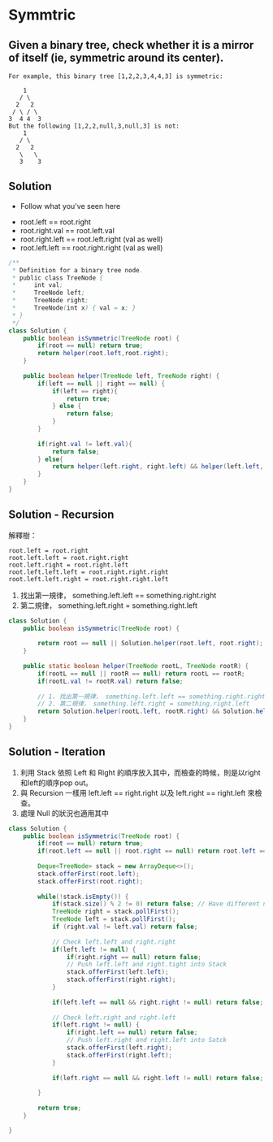# Symmtric

## Given a binary tree, check whether it is a mirror of itself (ie, symmetric around its center).

```
For example, this binary tree [1,2,2,3,4,4,3] is symmetric:

    1
   / \
  2   2
 / \ / \
3  4 4  3
But the following [1,2,2,null,3,null,3] is not:
    1
   / \
  2   2
   \   \
   3    3
```

## Solution
- Follow what you've seen here
* root.left == root.right
* root.right.val == root.left.val
* root.right.left == root.left.right (val as well)
* root.left.left == root.right.right (val as well)

```java
/**
 * Definition for a binary tree node.
 * public class TreeNode {
 *     int val;
 *     TreeNode left;
 *     TreeNode right;
 *     TreeNode(int x) { val = x; }
 * }
 */
class Solution {
    public boolean isSymmetric(TreeNode root) {
        if(root == null) return true;
        return helper(root.left,root.right);
    }
    
    public boolean helper(TreeNode left, TreeNode right) {
        if(left == null || right == null) {
            if(left == right){
                return true;
            } else {
                return false;
            }
        }
            
        if(right.val != left.val){
            return false;
        } else{
            return helper(left.right, right.left) && helper(left.left, right.right);
        }
    }
}

```

## Solution - Recursion
解釋樹：
```
root.left = root.right
root.left.left = root.right.right
root.left.right = root.right.left
root.left.left.left = root.right.right.right
root.left.left.right = root.right.right.left
```

1. 找出第一規律， something.left.left == something.right.right
2. 第二規律， something.left.right = something.right.left

```java
class Solution {
    public boolean isSymmetric(TreeNode root) {
        
        return root == null || Solution.helper(root.left, root.right);
    }
    
    public static boolean helper(TreeNode rootL, TreeNode rootR) {
        if(rootL == null || rootR == null) return rootL == rootR;
        if(rootL.val != rootR.val) return false;
        
        // 1. 找出第一規律， something.left.left == something.right.right
        // 2. 第二規律， something.left.right = something.right.left
        return Solution.helper(rootL.left, rootR.right) && Solution.helper(rootL.right, rootR.left);
    }
}
```

## Solution - Iteration

1. 利用 Stack 依照 Left 和 Right 的順序放入其中，而檢查的時候，則是以right和left的順序pop out。
2. 與 Recursion 一樣用 left.left == right.right 以及 left.right == right.left 來檢查。
3. 處理 Null 的狀況也適用其中 

```java
class Solution {
    public boolean isSymmetric(TreeNode root) {
        if(root == null) return true;
        if(root.left == null || root.right == null) return root.left == root.right;
        
        Deque<TreeNode> stack = new ArrayDeque<>();
        stack.offerFirst(root.left);
        stack.offerFirst(root.right);
        
        while(!stack.isEmpty()) {
            if(stack.size() % 2 != 0) return false; // Have different numbers of Nodes in subtree
            TreeNode right = stack.pollFirst();
            TreeNode left = stack.pollFirst();
            if (right.val != left.val) return false;
            
            // Check left.left and right.right
            if(left.left != null) {
                if(right.right == null) return false;
                // Push left.left and right.tight into Stack
                stack.offerFirst(left.left);
                stack.offerFirst(right.right);
            }
            
            if(left.left == null && right.right != null) return false;
            
            // Check left.right and right.left
            if(left.right != null) {
                if(right.left == null) return false;
                // Push left.right and right.left into Satck
                stack.offerFirst(left.right);
                stack.offerFirst(right.left);
            }
            
            if(left.right == null && right.left != null) return false;
            
        }
        
        return true;
    }

}
```